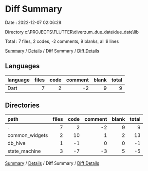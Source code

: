 # Diff Summary

Date : 2022-12-07 02:06:28

Directory c:\\PROJECTS\\FLUTTER\\diverzum_due_date\\due_date\\lib

Total : 7 files,  2 codes, -2 comments, 9 blanks, all 9 lines

[Summary](results.md) / [Details](details.md) / Diff Summary / [Diff Details](diff-details.md)

## Languages
| language | files | code | comment | blank | total |
| :--- | ---: | ---: | ---: | ---: | ---: |
| Dart | 7 | 2 | -2 | 9 | 9 |

## Directories
| path | files | code | comment | blank | total |
| :--- | ---: | ---: | ---: | ---: | ---: |
| . | 7 | 2 | -2 | 9 | 9 |
| common_widgets | 2 | 10 | 1 | 2 | 13 |
| db_hive | 1 | -1 | 0 | 0 | -1 |
| state_machine | 3 | -7 | -3 | 5 | -5 |

[Summary](results.md) / [Details](details.md) / Diff Summary / [Diff Details](diff-details.md)